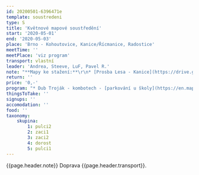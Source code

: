 ```yaml
---
id: 20200501-6396471e
template: soustredeni
type: S
title: 'Květnové mapové soustředění'
start: '2020-05-01'
end: '2020-05-03'
place: 'Brno - Kohoutovice, Kanice/Řícmanice, Radostice'
meetTime: ''
meetPlace: 'viz program'
transport: vlastní
leader: 'Andrea, Steeve, LuF, Pavel R.'
note: "**Mapy ke stažení:**\r\n* [Prosba Lesa - Kanice](https://drive.google.com/drive/folders/1PPvcNZRHDil9bsxvsaHtuaZJ4w1DDlGP)\r\n* [Radostice](https://drive.google.com/drive/folders/1bZxJ-11VMkoqv2L3ttGuQ-bV8qs8Y3aJ)\r\n* [Kohoutovice](https://drive.google.com/drive/u/0/folders/15lOgRJQzv-kSaez4dDO5_YPjOkygnCTo)\r\n \r\n <A HREF=\"https://drive.google.com/open?id=1DSpsn0WUvZmqozhVv2EDRuVJgzdiq3WeIfrirQFyqU4\">Startovky (časy příjezdů)</A>"
return: ''
price: '0,-'
program: "* Dub Troják - kombotech - [parkování u školy](https://en.mapy.cz/s/fazunuzufo)\r\n* Prosba lesa - postupy na volbu - [parkování u lesa](https://mapy.cz/s/kadelusuje)\r\n* Radostice - DH14, D+ vrstevnice, DH10, DH12 COB - [parkování podél silnice](https://en.mapy.cz/s/fuzucucetu)\r\n\r\nNezapomeňte prosím vyplnit <A HREF=\"https://drive.google.com/open?id=1DSpsn0WUvZmqozhVv2EDRuVJgzdiq3WeIfrirQFyqU4\">startovky (časy příjezdů)</A>\r\nNa kontrolách budou fábory, pro mladší by měly obsahovat i kód kotroly."
thingsToTake: ''
signups: ''
accomodation: ''
food: ''
taxonomy:
    skupina:
        1: pulci2
        2: zaci1
        3: zaci2
        4: dorost
        5: pulci1
---
```

{{page.header.note}}
 Doprava {{page.header.transport}}.
